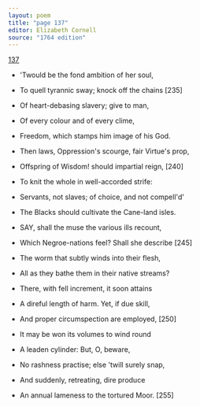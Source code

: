 ```yaml
---
layout: poem
title: "page 137"
editor: Elizabeth Cornell
source: "1764 edition"
---
```



[137]()

- 'Twould be the fond ambition of her soul,
- To quell tyrannic sway; knock off the chains [235]
- Of heart-debasing slavery; give to man,
- Of every colour and of every clime,
- Freedom, which stamps him image of his God.
- Then laws, Oppression's scourge, fair Virtue's prop,
- Offspring of Wisdom! should impartial reign, [240]
- To knit the whole in well-accorded strife:
- Servants, not slaves; of choice, and not compell'd'
- The Blacks should cultivate the Cane-land isles.

- SAY, shall the muse the various ills recount,
- Which Negroe-nations feel? Shall she describe [245]
- The worm that subtly winds into their flesh,
- All as they bathe them in their native streams?
- There, with fell increment, it soon attains
- A direful length of harm. Yet, if due skill,
- And proper circumspection are employed, [250]
- It may be won its volumes to wind round
- A leaden cylinder: But, O, beware,
- No rashness practise; else 'twill surely snap,
- And suddenly, retreating, dire produce
- An annual lameness to the tortured Moor. [255]

